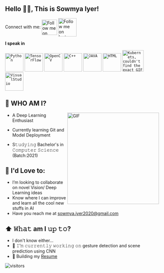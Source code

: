 ## Hello 👋🏽, This is Sowmya Iyer!

Connect with me: 
[<img src="https://media.giphy.com/media/wK2MKS75R8sVrSuA5k/giphy.gif" height="50em" align="center" alt="Follow me on LinkedIn" title="Connect with me on LinkedIn"/>](https://linkedin.com/in/sowmya-j-iyer)
[<img src="https://media.giphy.com/media/l41YmiCZ8HXvVl5M4/giphy.gif" height="60em" align="center" alt="Follow me on Instagram" title="Connect with me on Instagram"/>](https://www.instagram.com/sowmya._.iyer)

**I speak in**

<code><img height="60" src="https://media.giphy.com/media/KAq5w47R9rmTuvWOWa/giphy.gif" title="Python"></code>
<code><img height="60" src="https://media.giphy.com/media/SU2ic3wTfuC6JhD1lA/giphy.gif" title="TensorFlow"></code>
<code><img height="60" src="https://3.bp.blogspot.com/-yvrV6MUueGg/ToICp0YIDPI/AAAAAAAAADg/SYKg4dWpyC43AAfrDwBTR0VYmYT0QshEgCPcBGAYYCw/s1600/OpenCV_Logo.png" title="OpenCV"></code>
<code><img height="60" src="https://www.pngkit.com/png/detail/534-5342172_c-language-course-c-logo.png" title="C++"></code>
<code><img height="60" src="https://media.giphy.com/media/l0HU7JI4zIb34QM5a/giphy.gif" title="JAVA"></code>
<code><img height="60" src="https://media.giphy.com/media/l3vRfNA1p0rvhMSvS/giphy.gif" title="HTML"></code>
<code><img height="70" src="https://media.giphy.com/media/hT0YvlAfRRT4fSqaKy/giphy.gif" title="Kubernets, couldn't find the exact GIF yall"></code>
<code><img height="60" src="https://media.giphy.com/media/SS8CV2rQdlYNLtBCiF/giphy.gif" title="VisualStudio"></code>

## :book: WHO AM I?
  <img align="right" alt="GIF" img height="300" src="https://media.giphy.com/media/cNfIqjpCY1zqfaLmd8/giphy.gif">


- A Deep Learning Enthusiast

- Currently learning Git and Model Deployment

- S𝚝𝚞𝚍𝚢𝚒𝚗𝚐 Bachelor's in 𝙲𝚘𝚖𝚙𝚞𝚝𝚎𝚛 𝚂𝚌𝚒𝚎𝚗𝚌𝚎 (Batch:2021)

## :book: I'd Love to:
-  I’m looking to collaborate on novel Vision/ Deep Learning ideas
- Know where I can improve and learn all the cool new stuffs in AI
- Have you reach me at sowmya.iyer2020@gmail.com

## ⬆ 𝚆𝚑𝚊𝚝 am I 𝚞𝚙 𝚝𝚘?
- I don't know either...
- 🎯 𝙸’𝚖 𝚌𝚞𝚛𝚛𝚎𝚗𝚝𝚕𝚢 𝚠𝚘𝚛𝚔𝚒𝚗𝚐 𝚘𝚗 gesture detection and scene prediction using CNN 
- 📝 Building my [Resume](https://drive.google.com/file/d/1mNqjfbWIXimNfBTIx6TBtibQQoD02i2W/view?usp=sharing)

![visitors](https://visitor-badge.laobi.icu/badge?page_id=Sowmya-Iyer.visitor-badge)
